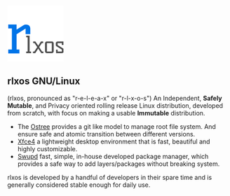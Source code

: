 <p><img src="files/branding/rlxos-logo.svg" alt="LOGO" style="width: 128px; height: auto;"></p>

## rlxos GNU/Linux

(rlxos, pronounced as "r-e-l-e-a-x" or "r-l-x-o-s")
An Independent, __Safely Mutable__, and Privacy oriented rolling release Linux distribution, developed from scratch, with focus on making a usable __Immutable__ distribution.

- The [Ostree](./docs/ostree.md) provides a git like model to manage root file system. And ensure safe and atomic transition between different versions.
- [Xfce4](https://www.xfce.org) a lightweight desktop environment that is fast, beautiful and highly customizable.
- [Swupd](./docs/swupd.md) fast, simple, in-house developed package manager, which provides a safe way to add layers/packages without breaking system.
  
rlxos is developed by a handful of developers in their spare time and is generally considered stable enough for daily use.